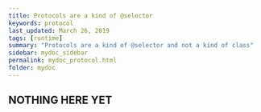 ```yaml
---
title: Protocols are a kind of @selector
keywords: protocol
last_updated: March 26, 2019
tags: [runtime]
summary: "Protocols are a kind of @selector and not a kind of class"
sidebar: mydoc_sidebar
permalink: mydoc_protocol.html
folder: mydoc
---
```


## NOTHING HERE YET

